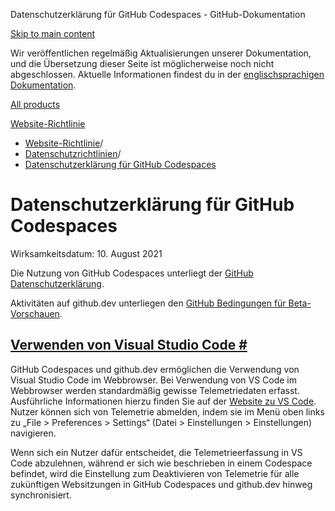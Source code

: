 Datenschutzerklärung für GitHub Codespaces - GitHub-Dokumentation

[Skip to main content](#main-content)

Wir veröffentlichen regelmäßig Aktualisierungen unserer Dokumentation, und die Übersetzung dieser Seite ist möglicherweise noch nicht abgeschlossen. Aktuelle Informationen findest du in der [englischsprachigen Dokumentation](/en).

[All products](/de)

[Website-Richtlinie](/de/site-policy)

* [Website-Richtlinie](/de/site-policy)/
* [Datenschutzrichtlinien](/de/site-policy/privacy-policies)/
* [Datenschutzerklärung für GitHub Codespaces](/de/site-policy/privacy-policies/github-codespaces-privacy-statement)

Datenschutzerklärung für GitHub Codespaces
==========

Wirksamkeitsdatum: 10. August 2021

Die Nutzung von GitHub Codespaces unterliegt der [GitHub Datenschutzerklärung](/de/site-policy/privacy-policies/github-privacy-statement).

Aktivitäten auf github.dev unterliegen den [GitHub Bedingungen für Beta-Vorschauen](/de/site-policy/github-terms/github-terms-of-service#j-beta-previews).

[Verwenden von Visual Studio Code #](#verwenden-von-visual-studio-code)
----------

GitHub Codespaces und github.dev ermöglichen die Verwendung von Visual Studio Code im Webbrowser. Bei Verwendung von VS Code im Webbrowser werden standardmäßig gewisse Telemetriedaten erfasst. Ausführliche Informationen hierzu finden Sie auf der [Website zu VS Code](https://code.visualstudio.com/docs/getstarted/telemetry). Nutzer können sich von Telemetrie abmelden, indem sie im Menü oben links zu „File \> Preferences \> Settings“ (Datei \> Einstellungen \> Einstellungen) navigieren.

Wenn sich ein Nutzer dafür entscheidet, die Telemetrieerfassung in VS Code abzulehnen, während er sich wie beschrieben in einem Codespace befindet, wird die Einstellung zum Deaktivieren von Telemetrie für alle zukünftigen Websitzungen in GitHub Codespaces und github.dev hinweg synchronisiert.
